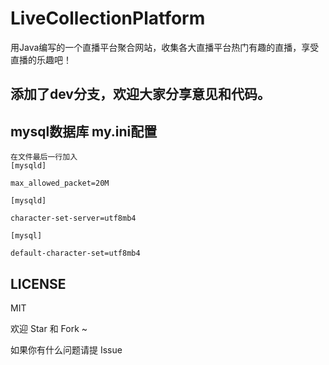 # LiveCollectionPlatform
用Java编写的一个直播平台聚合网站，收集各大直播平台热门有趣的直播，享受直播的乐趣吧！

## 添加了dev分支，欢迎大家分享意见和代码。

## mysql数据库 my.ini配置
```
在文件最后一行加入
[mysqld]

max_allowed_packet=20M

[mysqld]

character-set-server=utf8mb4

[mysql]

default-character-set=utf8mb4

```
## LICENSE

MIT

欢迎 Star 和 Fork ~

如果你有什么问题请提 Issue


